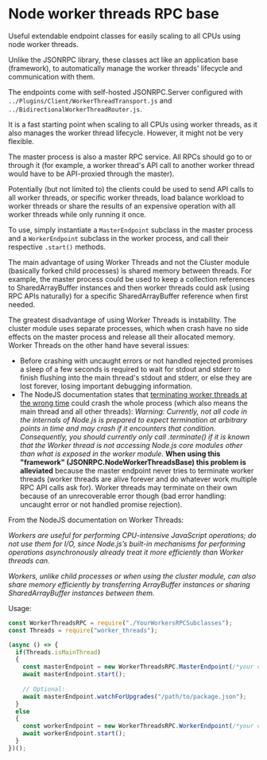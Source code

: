 # Node worker threads RPC base

Useful extendable endpoint classes for easily scaling to all CPUs using node worker threads. 

Unlike the JSONRPC library, these classes act like an application base (framework), to automatically manage the worker threads' lifecycle and communication with them.

The endpoints come with self-hosted JSONRPC.Server configured with `../Plugins/Client/WorkerThreadTransport.js` and `../BidirectionalWorkerThreadRouter.js`.

It is a fast starting point when scaling to all CPUs using worker threads, as it also manages the worker thread lifecycle. However, it might not be very flexible.

The master process is also a master RPC service. All RPCs should go to or through it (for example, a worker thread's API call to another worker thread would have to be API-proxied through the master).

Potentially (but not limited to) the clients could be used to send API calls to all worker threads, or specific worker threads, load balance workload to worker threads or share the results of an expensive operation with all worker threads while only running it once.

To use, simply instantiate a `MasterEndpoint` subclass in the master process and a `WorkerEndpoint` subclass in the worker process, and call their respective `.start()` methods.

The main advantage of using Worker Threads and not the Cluster module (basically forked child processes) is shared memory between threads. For example, the master process could be used to keep a collection references to SharedArrayBuffer instances and then worker threads could ask (using RPC APIs naturally) for a specific SharedArrayBuffer reference when first needed.

The greatest disadvantage of using Worker Threads is instability. The cluster module uses separate processes, which when crash have no side effects on the master process and release all their allocated memory. Worker Threads on the other hand have several issues:
 * Before crashing with uncaught errors or not handled rejected promises a sleep of a few seconds is required to wait for stdout and stderr to finish flushing into the main thread's stdout and stderr, or else they are lost forever, losing important debugging information.
 * The NodeJS documentation states that [terminating worker threads at the wrong time](https://nodejs.org/api/worker_threads.html#worker_threads_worker_terminate_callback) could crash the whole process (which also means the main thread and all other threads): _Warning: Currently, not all code in the internals of Node.js is prepared to expect termination at arbitrary points in time and may crash if it encounters that condition. Consequently, you should currently only call .terminate() if it is known that the Worker thread is not accessing Node.js core modules other than what is exposed in the worker module._ __When using this "framework" (JSONRPC.NodeWorkerThreadsBase) this problem is alleviated__ because the master endpoint never tries to terminate worker threads (worker threads are alive forever and do whatever work multiple RPC API calls ask for). Worker threads may terminate on their own because of an unrecoverable error though (bad error handling: uncaught error or not handled promise rejection).

From the NodeJS documentation on Worker Threads:

_Workers are useful for performing CPU-intensive JavaScript operations; do not use them for I/O, since Node.js’s built-in mechanisms for performing operations asynchronously already treat it more efficiently than Worker threads can._

_Workers, unlike child processes or when using the cluster module, can also share memory efficiently by transferring ArrayBuffer instances or sharing SharedArrayBuffer instances between them._


Usage:
```Javascript
const WorkerThreadsRPC = require("./YourWorkersRPCSubclasses");
const Threads = require("worker_threads");

(async () => {
  if(Threads.isMainThread)
  {
    const masterEndpoint = new WorkerThreadsRPC.MasterEndpoint(/*your custom params*/);
    await masterEndpoint.start();
    
    // Optional: 
    await masterEndpoint.watchForUpgrades("/path/to/package.json");
  }
  else
  {
    const workerEndpoint = new WorkerThreadsRPC.WorkerEndpoint(/*your custom params*/);
    await workerEndpoint.start();
  }  
})();

